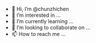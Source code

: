 - 👋 Hi, I’m @chunzhichen
- 👀 I’m interested in ...
- 🌱 I’m currently learning ...
- 💞️ I’m looking to collaborate on ...
- 📫 How to reach me ...

<!---
chunzhichen/chunzhichen is a ✨ special ✨ repository because its `README.md` (this file) appears on your GitHub profile.
You can click the Preview link to take a look at your changes.
--->

